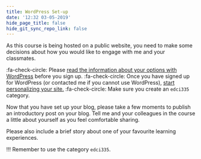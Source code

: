 ```yaml
---
title: WordPress Set-up
date: '12:32 03-05-2019'
hide_page_title: false
hide_git_sync_repo_link: false
---
```


As this course is being hosted on a public website, you need to make some decisions about how you would like to engage with me and your classmates.

:fa-check-circle: Please [read the information about your options with WordPress](https://edtechuvic.ca/wordpress) before you sign up.
:fa-check-circle: Once you have signed up for WordPress (or contacted me if you cannot use WordPress), [start personalizing your site.](http://edtechuvic.ca/edci335/getting-started-with-wordpress/)
:fa-check-circle: Make sure you create an `edci335` category.

Now that you have set up your blog, please take a few moments to publish an introductory post on your blog. Tell me and your colleagues in the course a little about yourself as you feel comfortable sharing.

Please also include a brief story about one of your favourite learning experiences.

!!! Remember to use the category `edci335`.
